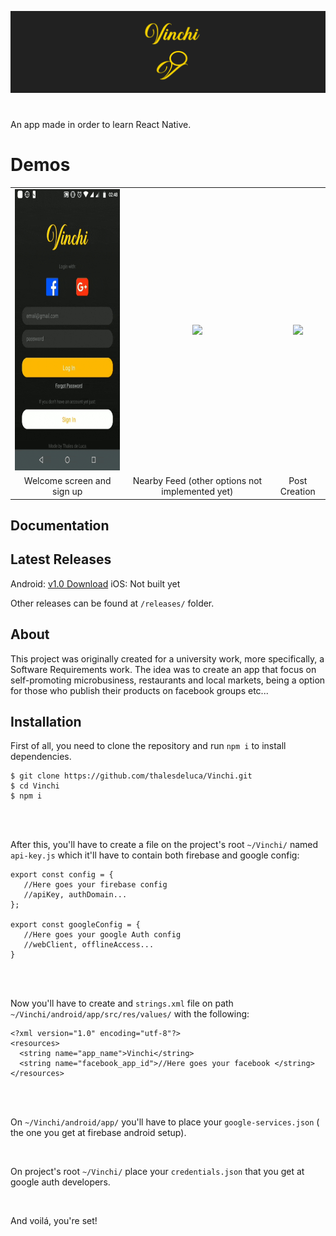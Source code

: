 ![](assets/banner1.png)
#
An app made in order to learn React Native.
# Demos
<table>
   <tr>
     <td align="center">
        <img src="assets/signup.gif" height="450"/>
      </td>
      <td align="center">
        <img src="assets/mainscreen.gif" height="450"/>
      </td>
      <td align="center">
        <img src="assets/createpost.gif" height="450"/>
      </td>
   </tr>
   <tr>
     <td align="center">
        Welcome screen and sign up 
      </td>
      <td align="center">
        Nearby Feed (other options not implemented yet)
      </td>
      <td align="center">
        Post Creation
      </td>
   </tr>
</table>


## Documentation



## Latest Releases
Android: [v1.0 Download](https://raw.githubusercontent.com/thalesdeluca/Vinchi/master/releases/vinchi.apk)
iOS: Not built yet

Other releases can be found at ``/releases/`` folder.

## About
This project was originally created for a university work, more specifically, a Software Requirements work. The idea was to create an app that focus on self-promoting microbusiness, restaurants and local markets, being a option for those who publish their products on facebook groups etc...

## Installation
First of all, you need to clone the repository and run ``npm i`` to install dependencies.

```
$ git clone https://github.com/thalesdeluca/Vinchi.git
$ cd Vinchi
$ npm i
```

<br/>
<br/>

After this, you'll have to create a file on the project's root `` ~/Vinchi/ `` named `` api-key.js `` which it'll have to contain both firebase and google config:

```
export const config = {
   //Here goes your firebase config
   //apiKey, authDomain...
};

export const googleConfig = {
   //Here goes your google Auth config
   //webClient, offlineAccess...
}
```
<br/>
<br/>

Now you'll have to create and ``strings.xml`` file on path ``~/Vinchi/android/app/src/res/values/`` with the following:

```
<?xml version="1.0" encoding="utf-8"?>
<resources>
  <string name="app_name">Vinchi</string>
  <string name="facebook_app_id">//Here goes your facebook </string>
</resources>
```

<br/>
<br/>

On ``~/Vinchi/android/app/`` you'll have to place your ``google-services.json`` ( the one you get at firebase android setup).

<br/>

On project's root ``~/Vinchi/`` place your ``credentials.json`` that you get at google auth developers.

<br/>

And voilá, you're set!



##


